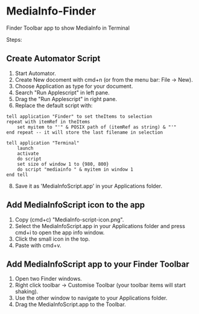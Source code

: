 # MediaInfo-Finder
Finder Toolbar app to show MediaInfo in Terminal

Steps:
## Create Automator Script
1. Start Automator.
2. Create New docoment with cmd+n (or from the menu bar: File -> New).
3. Choose Application as type for your document.
5. Search "Run Applescript" in left pane.
6. Drag the "Run Applescript" in right pane.
7. Replace the default script with:
```
tell application "Finder" to set theItems to selection
repeat with itemRef in theItems
    set myitem to "'" & POSIX path of (itemRef as string) & "'"
end repeat -- it will store the last filename in selection

tell application "Terminal"
    launch
    activate
    do script
    set size of window 1 to {980, 800}
    do script "mediainfo " & myitem in window 1
end tell
```
8. Save it as 'MediaInfoScript.app' in your Applications folder.

## Add MediaInfoScript icon to the app
1. Copy (cmd+c) "MediaInfo-script-icon.png".
2. Select the MediaInfoScript.app in your Applications folder and press cmd+i to open the app info window.
3. Click the small icon in the top.
4. Paste with cmd+v.

## Add MediaInfoScript app to your Finder Toolbar
1. Open two Finder windows.
2. Right click toolbar -> Customise Toolbar (your toolbar items will start shaking).
3. Use the other window to navigate to your Applications folder.
4. Drag the MediaInfoScript.app to the Toolbar.

